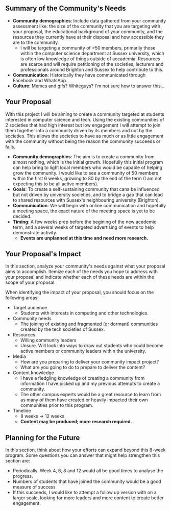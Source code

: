 ## Summary of the Community's Needs

- **Community demographics**: Include data gathered from your community assessment like: the size of the community that you are targeting with your proposal, the educational background of your community, and the resources they currently have at their disposal and how accessible they are to the community.
  - I will be targeting a community of >50 members, primarily those within the computer science department at Sussex university, which is often low knowledge of things outside of accademia. Resources are scarce and will require petitioning of the societies, lecturers and professionals around Brighton and Sussex to help contribute to this.
- **Communication**: Historically they have communicated through Facebook and WhatsApp.
- **Culture**: Memes and gifs? Whiteguys? I'm not sure how to answer this...


## Your Proposal

With this project I will be aiming to create a community targeted at students interested in computer science and tech. Using the existing communities of 2 societies that had high interest but low engagement I will attempt to join them together into a community driven by its members and not by the societies. This allows the societies to have as much or as little engagement with the community without being the reason the community succeeds or fails.

- **Community demographics**: The aim is to create a community from almost nothing, which is the initial growth. Hopefully this initial program can help bring to light local members who would be capable of helping grow the community. I would like to see a community of 50 members within the first 6 weeks, growing to 80 by the end of the term (I am not expecting this to be all active members).
- **Goals**: To create a self-sustaining community that cana be influenced but not driven by university societies, and to bridge a gap that can lead to shared resources with Sussex's neighbouring university (Brighton).
- **Communication**: We will begin with online communication and hopefully a meeting space, the exact nature of the meeting space is yet to be decided.
- **Timing**: A few weeks prep before the begining of the new acedemic term, and a several weeks of targeted advertising of events to help demonstrate activity.
  - **Events are unplanned at this time and need more research.**


## Your Proposal's Impact

In this section, analyze your community's needs against what your proposal aims to accomplish.
Itemize each of the needs you hope to address with your proposal and indicate whether each of these needs are within the scope of your proposal.

When identifying the impact of your proposal, you should focus on the following areas:
- Target audience
  - Students with interests in computing and other technologies.
- Community needs
  - The joining of existing and fragmented (or dormant) communities created by the tech societies of Sussex.
- Resources
  - Willing community leaders
  - Unsure. Will look into ways to draw out students who could become active members or community leaders within the university.
- Media
  - How are you preparing to deliver your community impact project?
  - What are you going to do to prepare to deliver the content?
- Content knowledge
  - I have a fledgling knowledge of creating a community from information I have picked up and my previous attempts to create a community.
  - The other campus experts would be a great resource to learn from as many of them have created or heavily impacted their own communities prior to this program.
- Timeline
  - 8 weeks -> 12 weeks
  - **Content may be produced; more research required.**

## Planning for the Future

In this section, think about how your efforts can expand beyond this 8-week program. Some questions you can answer that might help strengthen this section are:

- Periodically. Week 4, 6, 8 and 12 would all be good times to analyse the progress.
- Numbers of students that have joined the community would be a good measure of success
- If this succeeds, I would like to attempt a follow up version with on a larger scale, looking for more leaders and more content to create better engagement.
